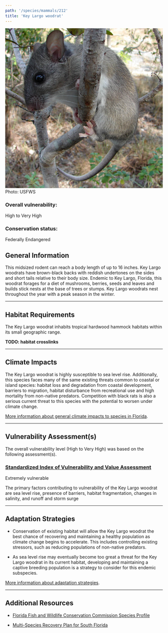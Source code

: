 ```yaml
---
path: '/species/mammals/212'
title: 'Key Largo woodrat'
---
```


<content-header icon="rodents" title="Key Largo woodrat" subtitle="Neotoma floridana smalli">
</content-header>

<div id="TopSection">

<div class="header-photo"><img src="212.jpg" alt="Photo for 212"/>
<figcaption>Photo: USFWS</figcaption></div>

<div>

### Overall vulnerability:

<div class="vulnerability vulnerability-extreme">High to Very High</div>



### Conservation status:

Federally Endangered

</div>
</div>

## General Information

This midsized rodent can reach a body length of up to 16 inches.  Key Largo woodrats have brown-black backs with reddish undertones on the sides and short tails relative to their body size.  Endemic to Key Largo, Florida, this woodrat forages for a diet of mushrooms, berries, seeds and leaves and builds stick nests at the base of trees or stumps.  Key Largo woodrats nest throughout the year with a peak season in the winter.

<hr />

## Habitat Requirements

The Key Largo woodrat inhabits tropical hardwood hammock habitats within its small geographic range.

**TODO: habitat crosslinks**

<hr />

## Climate Impacts

The Key Largo woodrat is highly susceptible to sea level rise.  Additionally, this species faces many of the same existing threats common to coastal or island species: habitat loss and degradation from coastal development, barriers to migration, habitat disturbance from recreational use and high mortality from non-native predators.  Competition with black rats is also a serious current threat to this species with the potential to worsen under climate change.

[More information about general climate impacts to species in Florida](/impacts/species).



<hr />

## Vulnerability Assessment(s)

The overall vulnerability level (High to Very High) was based on the following assessment(s).
#### 
<div class="vulnerability-header">
<h3><a href="/impacts/vulnerability/sivva/species">Standardized Index of Vulnerability and Value Assessment</a></h3>
<div class="vulnerability vulnerability-extreme">Extremely vulnerable</div>
</div> 

The primary factors contributing to vulnerability of the Key Largo woodrat are sea level rise, presence of barriers, habitat fragmentation, changes in salinity, and runoff and storm surge


<hr />

## Adaptation Strategies

- Conservation of existing habitat will allow the Key Largo woodrat the best chance of recovering and maintaining a healthy population as climate change begins to accelerate.  This includes controlling existing stressors, such as reducing populations of non-native predators.

- As sea level rise may eventually become too great a threat for the Key Largo woodrat in its current habitat, developing and maintaining a captive breeding population is a strategy to consider for this endemic subspecies.

[More information about adaptation strategies](/strategies).

<hr />


## Additional Resources

- [Florida Fish and Wildlife Conservation Commission Species Profile](https://myfwc.com/wildlifehabitats/profiles/mammals/land/key-largo-woodrat/)

- [Multi-Species Recovery Plan for South Florida](https://ecos.fws.gov/docs/recovery_plan/sfl_msrp/SFL_MSRP_Species.pdf)
